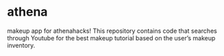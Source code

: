 # athena
makeup app for athenahacks!
This repository contains code that searches through Youtube for the best makeup tutorial based on the user’s makeup inventory.
